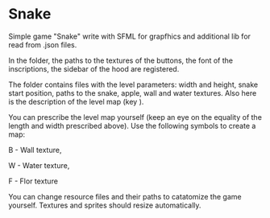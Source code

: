 # Snake
Simple game "Snake" write with SFML for grapfhics and additional lib for read from .json files.

In the <Resources Config> folder, the paths to the textures of the buttons, the font of the inscriptions, the sidebar of the hood are registered.

The <Lvls> folder contains files with the level parameters: width and height, snake start position, paths to the snake, apple, wall and water textures.
Also here is the description of the level map (key <Map>).
  
You can prescribe the level map yourself (keep an eye on the equality of the length and width prescribed above). Use the following symbols to create a map:
  
B - Wall texture,
  
W - Water texture,
  
F - Flor texture

You can change resource files and their paths to catatomize the game yourself. Textures and sprites should resize automatically.

